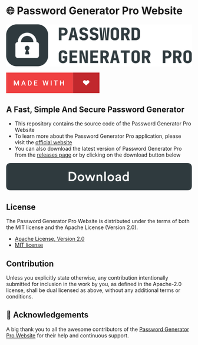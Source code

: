 # 🌐 Password Generator Pro Website

![Password Generator Pro](https://github.com/sebastienrousseau/password-generator-pro.github.io/raw/main/.github/assets/logo.svg)

![Made with Love][3]

## A Fast, Simple And Secure Password Generator

- This repository contains the source code of the Password Generator Pro Website
- To learn more about the Password Generator Pro application, please visit the
[official website][0]
- You can also download the latest version of Password Generator Pro from the
[releases page][5] or by clicking on the download button below

[![Password Generator Pro v0.0.1][download_button]][5]

## License

The Password Generator Pro Website is distributed under the terms of both the
MIT license and the Apache License (Version 2.0).

- [Apache License, Version 2.0][1]
- [MIT license][2]

## Contribution

Unless you explicitly state otherwise, any contribution intentionally submitted
for inclusion in the work by you, as defined in the Apache-2.0 license, shall be
dual licensed as above, without any additional terms or conditions.

## 💙 Acknowledgements

A big thank you to all the awesome contributors of the
[Password Generator Pro Website][4] for their help and continuous support.

[0]: https://password-generator.pro
[1]: http://www.apache.org/licenses/LICENSE-2.0
[2]: http://opensource.org/licenses/MIT
[3]: https://raw.githubusercontent.com/sebastienrousseau/password-generator-pro/main/.github/badges/made-with-love.svg
[4]: https://github.com/sebastienrousseau/password-generator-pro.github.io/graphs/contributors
[5]: https://github.com/sebastienrousseau/password-generator-pro/releases

[download_button]: https://github.com/sebastienrousseau/password-generator-pro.github.io/raw/main/.github/assets/button-secondary.svg "Download Password Generator Pro v0.0.1"
